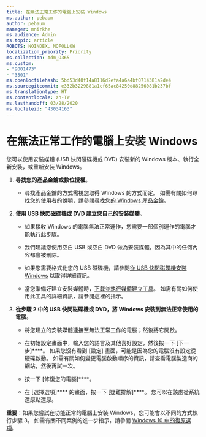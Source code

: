 ```yaml
---
title: 在無法正常工作的電腦上安裝 Windows
ms.author: pebaum
author: pebaum
manager: mnirkhe
ms.audience: Admin
ms.topic: article
ROBOTS: NOINDEX, NOFOLLOW
localization_priority: Priority
ms.collection: Adm_O365
ms.custom:
- "9001473"
- "3501"
ms.openlocfilehash: 5bd53d40f14a8116d2efa4a6a4bf0714381a2de4
ms.sourcegitcommit: e332b3229881a1cf65ac84250d88256081b237bf
ms.translationtype: HT
ms.contentlocale: zh-TW
ms.lasthandoff: 03/28/2020
ms.locfileid: "43034163"
---
```

# <a name="install-windows-on-a-nonfunctional-pc"></a>在無法正常工作的電腦上安裝 Windows

您可以使用安裝媒體 (USB 快閃磁碟機或 DVD) 安裝新的 Windows 版本、執行全新安裝，或重新安裝 Windows。

1. **尋找您的產品金鑰或數位授權**。

    - 尋找產品金鑰的方式需視您取得 Windows 的方式而定。 如需有關如何尋找您的使用者的說明，請參閱[尋找您的 Windows 產品金鑰](https://support.microsoft.com/help/10749/windows-10-find-product-key)。 

2. **使用 USB 快閃磁碟機或 DVD 建立您自己的安裝媒體**。

    - 如果接收 Windows 的電腦無法正常運作，您需要一部個別運作的電腦才能執行此步驟。

    - 我們建議您使用空白 USB 或空白 DVD 做為安裝媒體，因為其中的任何內容都會被刪除。

    - 如果您需要格式化您的 USB 磁碟機，請參閱[從 USB 快閃磁碟機安裝 Windows](https://docs.microsoft.com/windows-hardware/manufacture/desktop/install-windows-from-a-usb-flash-drive) 以取得詳細資訊。

    - 當您準備好建立安裝媒體時，[下載並執行媒體建立工具](https://www.microsoft.com/software-download/windows10)。 如需有關如何使用此工具的詳細資訊，請參閱這裡的指示。

3. **從步驟 2 中的 USB 快閃磁碟機或 DVD，將 Windows 安裝到無法正常使用的電腦**。

    - 將您建立的安裝媒體連接至無法正常工作的電腦；然後將它開啟。

    - 在初始設定畫面中，輸入您的語言及其他喜好設定，然後按一下 [下一步]****。 如果您沒有看到 [設定] 畫面，可能是因為您的電腦沒有設定從硬碟啟動。 如需有關如何變更電腦啟動順序的資訊，請查看電腦製造商的網站，然後再試一次。

    - 按一下 [修復您的電腦]****。

    - 在 [選擇選項]**** 的畫面，按一下 [疑難排解]****。 您可以在該處從系統還原點還原。

**重要**：如果您嘗試在功能正常的電腦上安裝 Windows，您可能會以不同的方式執行步驟 3。 如需有關不同案例的進一步指示，請參閱 [Windows 10 中的復原選項](https://support.microsoft.com/help/12415/windows-10-recovery-options)。
